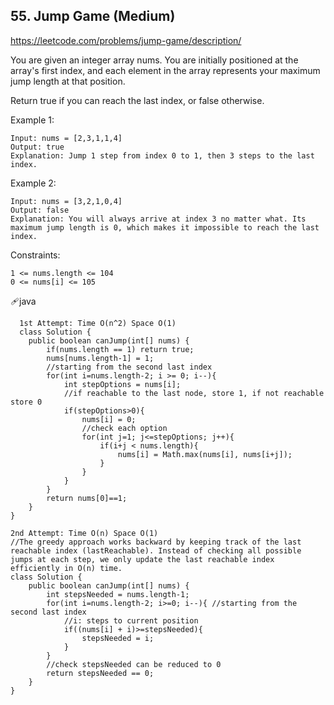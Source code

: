 ## 55. Jump Game (Medium)
https://leetcode.com/problems/jump-game/description/


You are given an integer array nums. You are initially positioned at the array's first index, and each element in the array represents your maximum jump length at that position.

Return true if you can reach the last index, or false otherwise.

 

Example 1:

    Input: nums = [2,3,1,1,4]
    Output: true
    Explanation: Jump 1 step from index 0 to 1, then 3 steps to the last index.
Example 2:
    
    Input: nums = [3,2,1,0,4]
    Output: false
    Explanation: You will always arrive at index 3 no matter what. Its maximum jump length is 0, which makes it impossible to reach the last index.
     

Constraints:
    
    1 <= nums.length <= 104
    0 <= nums[i] <= 105
          
  🩹java

      1st Attempt: Time O(n^2) Space O(1)
      class Solution {
        public boolean canJump(int[] nums) {
            if(nums.length == 1) return true;
            nums[nums.length-1] = 1;
            //starting from the second last index
            for(int i=nums.length-2; i >= 0; i--){
                int stepOptions = nums[i];
                //if reachable to the last node, store 1, if not reachable store 0    
                if(stepOptions>0){
                    nums[i] = 0;
                    //check each option
                    for(int j=1; j<=stepOptions; j++){
                        if(i+j < nums.length){
                            nums[i] = Math.max(nums[i], nums[i+j]);
                        }
                    }
                }
            }
            return nums[0]==1;
        }
    }

    2nd Attempt: Time O(n) Space O(1)
    //The greedy approach works backward by keeping track of the last reachable index (lastReachable). Instead of checking all possible jumps at each step, we only update the last reachable index efficiently in O(n) time.
    class Solution {
        public boolean canJump(int[] nums) {
            int stepsNeeded = nums.length-1;
            for(int i=nums.length-2; i>=0; i--){ //starting from the second last index
                //i: steps to current position
                if((nums[i] + i)>=stepsNeeded){
                    stepsNeeded = i;
                }
            }
            //check stepsNeeded can be reduced to 0
            return stepsNeeded == 0;
        }
    }
